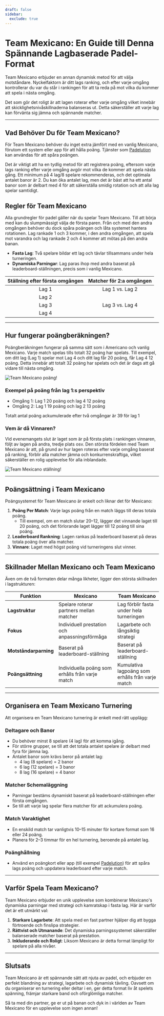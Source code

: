 ```yaml
---
draft: false
sidebar:
  exclude: true
---
```

# Team Mexicano: En Guide till Denna Spännande Lagbaserade Padel-Format

Team Mexicano erbjuder en annan dynamisk metod för att välja motståndare. Nyckelfaktorn är ditt lags ranking, och efter varje omgång kontrollerar du var du står i rankingen för att ta reda på mot vilka du kommer att spela i nästa omgång.

Det som gör det roligt är att lagen roterar efter varje omgång vilket innebär att skicklighetsnivåskillnaderna balanseras ut. Detta säkerställer att varje lag kan förvänta sig jämna och spännande matcher.

---

## Vad Behöver Du för Team Mexicano?

För Team Mexicano behöver du inget extra jämfört med en vanlig Mexicano, förutom ett system eller app för att hålla poäng. Tjänster som [Padelution](https://www.padelution.com/americano) kan användas för att spåra poängen.

Det är viktigt att ha en tydlig metod för att registrera poäng, eftersom varje lags ranking efter varje omgång avgör mot vilka de kommer att spela nästa gång. Ett minimum på 4 lag/8 spelare rekommenderas, och det optimala antalet banor är 2. Du kan öka antalet lag, men det är bäst att ha ett antal banor som är delbart med 4 för att säkerställa smidig rotation och att alla lag spelar samtidigt.

## Regler för Team Mexicano

Alla grundregler för padel gäller när du spelar Team Mexicano. Till att börja med kan du slumpmässigt välja de första paren. Från och med den andra omgången behöver du dock spåra poängen och låta systemet hantera rotationen. Lag rankade 1 och 3 kommer, i den andra omgången, att spela mot varandra och lag rankade 2 och 4 kommer att mötas på den andra banan.

- **Fasta Lag**: Två spelare bildar ett lag och tävlar tillsammans under hela turneringen.
- **Dynamiska Parningar**: Lag paras ihop med andra baserat på leaderboard-ställningen, precis som i vanlig Mexicano.

| Ställning efter första omgången | Matcher för 2:a omgången |
|:---------------------------:|:---------------------:|
|            Lag 1           |   Lag 1 vs. Lag 2   |
|            Lag 2           |                       |
|            Lag 3           |   Lag 3 vs. Lag 4   |
|            Lag 4           |                       |

---

## Hur fungerar poängberäkningen?

Poängberäkningen fungerar på samma sätt som i Americano och vanlig Mexicano. Varje match spelas tills totalt 32 poäng har spelats. Till exempel, om ditt lag (Lag 1) spelar mot Lag 4 och ditt lag får 20 poäng, får Lag 4 12 poäng. Detta innebär att totalt 32 poäng har spelats och det är dags att gå vidare till nästa omgång.

![Team Mexicano poäng!](/sv/images/team-mexicano-scores.png "Team Mexicano poäng!")

### Exempel på poäng från lag 1:s perspektiv
- Omgång 1: Lag 1 20 poäng och lag 4 12 poäng
- Omgång 2: Lag 1 19 poäng och lag 2 13 poäng

Totalt antal poäng ackumulerade efter två omgångar är 39 för lag 1

### Vem är då Vinnaren?
Vid evenemangets slut är laget som är på första plats i rankingen vinnaren, följt av lagen på andra, tredje plats osv. Den största fördelen med Team Mexicano är att, på grund av hur lagen roteras efter varje omgång baserat på ranking, förblir alla matcher jämna och konkurrenskraftiga, vilket säkerställer en rolig upplevelse för alla inblandade.

![Team Mexicano ställning!](/sv/images/team-mexicano-standing.png "Team Mexicano ställning")

---

## Poängsättning i Team Mexicano

Poängsystemet för Team Mexicano är enkelt och liknar det för Mexicano:

1. **Poäng Per Match**: Varje lags poäng från en match läggs till deras totala poäng.
   - Till exempel, om en match slutar 20–12, lägger det vinnande laget till 20 poäng, och det förlorande laget lägger till 12 poäng till sina poäng.
2. **Leaderboard Rankning**: Lagen rankas på leaderboard baserat på deras totala poäng över alla matcher.
3. **Vinnare**: Laget med högst poäng vid turneringens slut vinner.

---

## Skillnader Mellan Mexicano och Team Mexicano

Även om de två formaten delar många likheter, ligger den största skillnaden i lagstrukturen:

| **Funktion**            | **Mexicano**                                     | **Team Mexicano**                                  |
|-------------------------|-------------------------------------------------|---------------------------------------------------|
| **Lagstruktur**      | Spelare roterar partners mellan matcher         | Lag förblir fasta under hela turneringen      |
| **Fokus**               | Individuell prestation och anpassningsförmåga         | Lagarbete och långsiktig strategi                   |
| **Motståndarparning**    | Baserat på leaderboard-ställning                  | Baserat på leaderboard-ställning                    |
| **Poängsättning**             | Individuella poäng som erhålls från varje match        | Kumulativa lagpoäng som erhålls från varje match     |

---

## Organisera en Team Mexicano Turnering

Att organisera en Team Mexicano turnering är enkelt med rätt upplägg:

### Deltagare och Banor
- Du behöver minst 8 spelare (4 lag) för att komma igång.
- För större grupper, se till att det totala antalet spelare är delbart med fyra för jämna lag.
- Antalet banor som krävs beror på antalet lag:
  - 4 lag (8 spelare) = 2 banor
  - 6 lag (12 spelare) = 3 banor
  - 8 lag (16 spelare) = 4 banor

### Matcher Schemaläggning
- Parningar bestäms dynamiskt baserat på leaderboard-ställningen efter första omgången.
- Se till att varje lag spelar flera matcher för att ackumulera poäng.

### Match Varaktighet
- En enskild match tar vanligtvis 10–15 minuter för kortare format som 16 eller 24 poäng.
- Planera för 2–3 timmar för en hel turnering, beroende på antalet lag.

### Poänghållning
- Använd en poängkort eller app (till exempel [Padelution](https://www.padelution.com/americano)) för att spåra lags poäng och uppdatera leaderboard efter varje match.

---

## Varför Spela Team Mexicano?

Team Mexicano erbjuder en unik upplevelse som kombinerar Mexicano's dynamiska parningar med strategi och kamratskap i fasta lag. Här är varför det är ett utmärkt val:

1. **Starkare Lagarbete**: Att spela med en fast partner hjälper dig att bygga förtroende och finslipa strategier.
2. **Rättvist och Utmanande**: Det dynamiska parningssystemet säkerställer balanserade matcher baserat på prestation.
3. **Inkluderande och Roligt**: Liksom Mexicano är detta format lämpligt för spelare på alla nivåer.

---

## Slutsats

Team Mexicano är ett spännande sätt att njuta av padel, och erbjuder en perfekt blandning av strategi, lagarbete och dynamisk tävling. Oavsett om du organiserar en turnering eller deltar i en, ger detta format liv åt spelets spänning, främjar starkare band och oförglömliga matcher.

Så ta med din partner, ge er ut på banan och dyk in i världen av Team Mexicano för en upplevelse som ingen annan!